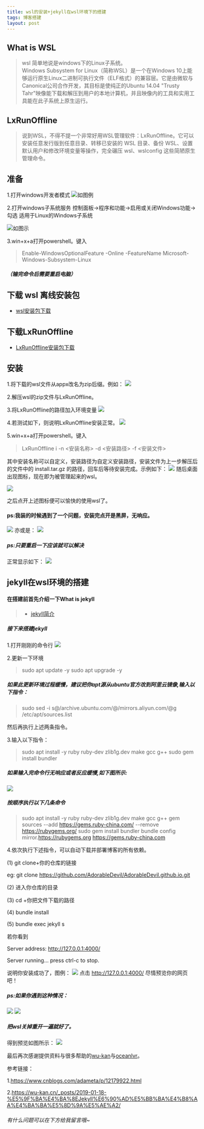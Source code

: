 ```yaml
---
title: wsl的安装+jekyll在wsl环境下的搭建
tags: 博客搭建
layout: post
---
```

## What is WSL
> wsl 简单地说是windows下的Linux子系统。    
Windows Subsystem for Linux（简称WSL）是一个在Windows 10上能够运行原生Linux二进制可执行文件（ELF格式）的兼容层。它是由微软与Canonical公司合作开发，其目标是使纯正的Ubuntu 14.04 "Trusty Tahr"映像能下载和解压到用户的本地计算机，并且映像内的工具和实用工具能在此子系统上原生运行。

## LxRunOffline

> 说到WSL，不得不提一个非常好用WSL管理软件：LxRunOffline。它可以安装任意发行版到任意目录、转移已安装的 WSL 目录、备份 WSL、设置默认用户和修改环境变量等操作，完全碾压 wsl、wslconfig 这些简陋原生管理命令。

## 准备

 1.打开windows开发者模式
![如图例](https://gitee.com/adorabledevil/picture-storage/raw/master/1578725783_20200111144223121_9117.png)

2.打开windows子系统服务
控制面板->程序和功能->启用或关闭Windows功能->勾选 适用于Linux的Windows子系统

![如图示](https://images2017.cnblogs.com/blog/723701/201801/723701-20180103223038768-1629438015.png)

3.win+x+a打开powershell。键入
> Enable-WindowsOptionalFeature -Online -FeatureName Microsoft-Windows-Subsystem-Linux

##### （输完命令后需要重启电脑）

## 下载 wsl 离线安装包
- [wsl安装包下载](https://docs.microsoft.com/en-us/windows/wsl/install-manual)

## 下载LxRunOffline
- [LxRunOffline安装包下载](https://github.com/DDoSolitary/LxRunOffline/releases)

## 安装
1.将下载的wsl文件从appx改名为zip后缀。例如：
![](https://gitee.com/adameta/img/raw/master/1578725783_20200111144918195_20181.png)

2.解压wsl的zip文件与LxRunOffline。

3.将LxRunOffline的路径加入环境变量
![](https://lukebest.github.io/posts/bb32/20190326151814.png)

4.若测试如下，则说明LxRunOffline安装正常。
![](https://gitee.com/adameta/img/raw/master/1578725784_20200111145202578_10904.png)

5.win+x+a打开powershell。键入
> LxRunOffline i -n <安装名称> -d <安装路径> -f <安装文件>

其中安装名称可以自定义，安装路径为自定义安装路径，安装文件为上一步解压后的文件中的 install.tar.gz 的路径，回车后等待安装完成。示例如下：
![](https://gitee.com/adameta/img/raw/master/1578725781_20200111143121057_26638.png)
随后桌面出现图标，现在即为被管理起来的wsl。

![](https://gitee.com/adameta/img/raw/master/1578725784_20200111145609029_5369.png)

之后点开上述图标便可以愉快的使用wsl了。

#### ps:我装的时候遇到了一个问题，安装完点开是黑屏，无响应。

![](https://img-blog.csdnimg.cn/20200226181049713.png?x-oss-process=image/watermark,type_ZmFuZ3poZW5naGVpdGk,shadow_10,text_aHR0cHM6Ly9ibG9nLmNzZG4ubmV0L0Fkb3JhYmxlRGV2aWw=,size_16,color_FFFFFF,t_70)
亦或是：
![](https://img-blog.csdnimg.cn/20200226181254849.png?x-oss-process=image/watermark,type_ZmFuZ3poZW5naGVpdGk,shadow_10,text_aHR0cHM6Ly9ibG9nLmNzZG4ubmV0L0Fkb3JhYmxlRGV2aWw=,size_16,color_FFFFFF,t_70)

##### ps:只要重启一下应该就可以解决

正常显示如下：
![](https://img-blog.csdnimg.cn/20200226181715174.PNG?x-oss-process=image/watermark,type_ZmFuZ3poZW5naGVpdGk,shadow_10,text_aHR0cHM6Ly9ibG9nLmNzZG4ubmV0L0Fkb3JhYmxlRGV2aWw=,size_16,color_FFFFFF,t_70)

## jekyll在wsl环境的搭建

#### 在搭建前首先介绍一下What is jekyll

> - [jekyll简介](https://jekyllcn.com/)


##### 接下来搭建jekyll

1.打开刚刚的命令行
![](https://img-blog.csdnimg.cn/20200226181715174.PNG?x-oss-process=image/watermark,type_ZmFuZ3poZW5naGVpdGk,shadow_10,text_aHR0cHM6Ly9ibG9nLmNzZG4ubmV0L0Fkb3JhYmxlRGV2aWw=,size_16,color_FFFFFF,t_70)

2.更新一下环境
> sudo apt update -y
sudo apt upgrade -y

##### 如果此更新环境过程缓慢，建议把你apt源从ubuntu官方改到阿里云镜像,输入以下指令：

>sudo sed -i s@/archive.ubuntu.com/@/mirrors.aliyun.com/@g /etc/apt/sources.list

然后再执行上述两条指令。

3.输入以下指令：
>sudo apt install -y ruby ruby-dev zlib1g.dev make gcc g++
sudo gem install bundler

##### 如果输入完命令行无响应或者反应缓慢,如下图所示:

![](https://img-blog.csdnimg.cn/20200226182654418.png?x-oss-process=image/watermark,type_ZmFuZ3poZW5naGVpdGk,shadow_10,text_aHR0cHM6Ly9ibG9nLmNzZG4ubmV0L0Fkb3JhYmxlRGV2aWw=,size_16,color_FFFFFF,t_70)
##### 按顺序执行以下几条命令
> sudo apt install -y ruby ruby-dev zlib1g.dev make gcc g++
gem sources --add https://gems.ruby-china.com/ --remove https://rubygems.org/
sudo gem install bundler
bundle config mirror.https://rubygems.org https://gems.ruby-china.com

4.依次执行下述指令，可以自动下载并部署博客的所有依赖。
> 
(1) git clone+你的仓库的链接
>
eg: git clone https://github.com/AdorableDevil/AdorableDevil.github.io.git
>
(2) 进入你仓库的目录
>
(3) cd +你把文件下载的路径
>
(4) bundle install
>
(5) bundle exec jekyll s
>
若你看到
> 
Server address: http://127.0.0.1:4000/
>
Server running... press ctrl-c to stop.

说明你安装成功了，图例：
![](https://img-blog.csdnimg.cn/20200226184007769.png?x-oss-process=image/watermark,type_ZmFuZ3poZW5naGVpdGk,shadow_10,text_aHR0cHM6Ly9ibG9nLmNzZG4ubmV0L0Fkb3JhYmxlRGV2aWw=,size_16,color_FFFFFF,t_70)
点击 http://127.0.0.1:4000/ 尽情预览你的网页吧！
##### ps:如果你遇到这种情况：
![](https://img-blog.csdnimg.cn/20200226184356669.png?x-oss-process=image/watermark,type_ZmFuZ3poZW5naGVpdGk,shadow_10,text_aHR0cHM6Ly9ibG9nLmNzZG4ubmV0L0Fkb3JhYmxlRGV2aWw=,size_16,color_FFFFFF,t_70)
![](https://img-blog.csdnimg.cn/20200226184325270.png?x-oss-process=image/watermark,type_ZmFuZ3poZW5naGVpdGk,shadow_10,text_aHR0cHM6Ly9ibG9nLmNzZG4ubmV0L0Fkb3JhYmxlRGV2aWw=,size_16,color_FFFFFF,t_70)
##### 把wsl关掉重开一遍就好了。
得到预览如图所示：
![](https://img-blog.csdnimg.cn/20200226184852198.png?x-oss-process=image/watermark,type_ZmFuZ3poZW5naGVpdGk,shadow_10,text_aHR0cHM6Ly9ibG9nLmNzZG4ubmV0L0Fkb3JhYmxlRGV2aWw=,size_16,color_FFFFFF,t_70)

最后再次感谢提供资料与很多帮助的[wu-kan](https://wu-kan.cn/)与[oceanlvr](https://adameta.top/)。

参考链接：

1.https://www.cnblogs.com/adameta/p/12179922.html

2.https://wu-kan.cn/_posts/2019-01-18-%E5%9F%BA%E4%BA%8EJekyll%E6%90%AD%E5%BB%BA%E4%B8%AA%E4%BA%BA%E5%8D%9A%E5%AE%A2/

###### 有什么问题可以在下方给我留言哦~<br/>